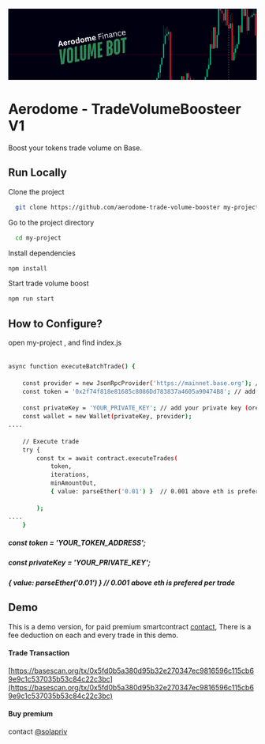 
![Banner](https://github.com/onweb3/aerodome-trade-volume-booster/blob/main/banner.png)
# Aerodome - TradeVolumeBoosteer V1
Boost your tokens trade volume on Base.
## Run Locally  

Clone the project  

~~~bash  
  git clone https://github.com/aerodome-trade-volume-booster my-project
~~~

Go to the project directory  

~~~bash  
  cd my-project
~~~

Install dependencies  

~~~bash  
npm install
~~~

Start trade volume boost

~~~bash  
npm run start
~~~

## How to Configure?
open my-project , and find index.js 
~~~bash

async function executeBatchTrade() {

    const provider = new JsonRpcProvider('https://mainnet.base.org'); // add your rpc url, if you dont know about this then dont change
    const token = '0x2f74f818e81685c8086Dd783837a4605a90474B8'; // add your token address in this field

    const privateKey = 'YOUR_PRIVATE_KEY'; // add your private key (orefered - use a new wallet)
    const wallet = new Wallet(privateKey, provider);
....

    // Execute trade
    try {
        const tx = await contract.executeTrades(
            token,
            iterations,
            minAmountOut,
            { value: parseEther('0.01') }  // 0.001 above eth is prefered per trade

        );
....
    }
~~~
##### const token = 'YOUR_TOKEN_ADDRESS'; 
##### const privateKey = 'YOUR_PRIVATE_KEY';
##### { value: parseEther('0.01') }  // 0.001 above eth is prefered per trade


## Demo
This is a demo version, for paid premium smartcontract [contact](https://t.me/solapriv), There is a fee deduction on each and every trade in this demo.

#### Trade Transaction 

[https://basescan.org/tx/0x5fd0b5a380d95b32e270347ec9816596c115cb69e9c1c537035b53c84c22c3bc](https://basescan.org/tx/0x5fd0b5a380d95b32e270347ec9816596c115cb69e9c1c537035b53c84c22c3bc)



#### Buy premium
contact [@solapriv](https://t.me/solapriv)